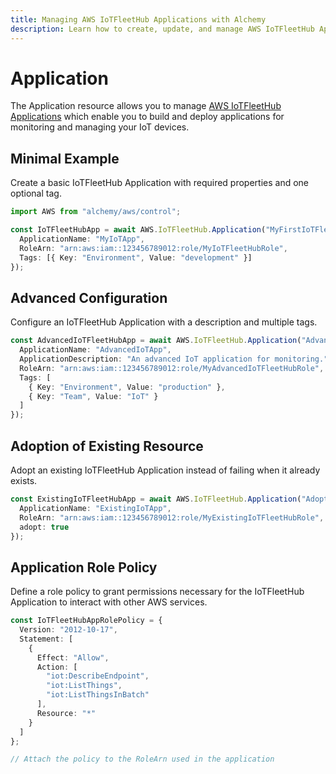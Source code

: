 ```yaml
---
title: Managing AWS IoTFleetHub Applications with Alchemy
description: Learn how to create, update, and manage AWS IoTFleetHub Applications using Alchemy Cloud Control.
---
```


# Application

The Application resource allows you to manage [AWS IoTFleetHub Applications](https://docs.aws.amazon.com/iotfleethub/latest/userguide/) which enable you to build and deploy applications for monitoring and managing your IoT devices.

## Minimal Example

Create a basic IoTFleetHub Application with required properties and one optional tag.

```ts
import AWS from "alchemy/aws/control";

const IoTFleetHubApp = await AWS.IoTFleetHub.Application("MyFirstIoTFleetHubApp", {
  ApplicationName: "MyIoTApp",
  RoleArn: "arn:aws:iam::123456789012:role/MyIoTFleetHubRole",
  Tags: [{ Key: "Environment", Value: "development" }]
});
```

## Advanced Configuration

Configure an IoTFleetHub Application with a description and multiple tags.

```ts
const AdvancedIoTFleetHubApp = await AWS.IoTFleetHub.Application("AdvancedIoTFleetHubApp", {
  ApplicationName: "AdvancedIoTApp",
  ApplicationDescription: "An advanced IoT application for monitoring.",
  RoleArn: "arn:aws:iam::123456789012:role/MyAdvancedIoTFleetHubRole",
  Tags: [
    { Key: "Environment", Value: "production" },
    { Key: "Team", Value: "IoT" }
  ]
});
```

## Adoption of Existing Resource

Adopt an existing IoTFleetHub Application instead of failing when it already exists.

```ts
const ExistingIoTFleetHubApp = await AWS.IoTFleetHub.Application("AdoptExistingIoTFleetHubApp", {
  ApplicationName: "ExistingIoTApp",
  RoleArn: "arn:aws:iam::123456789012:role/MyExistingIoTFleetHubRole",
  adopt: true
});
```

## Application Role Policy

Define a role policy to grant permissions necessary for the IoTFleetHub Application to interact with other AWS services.

```ts
const IoTFleetHubAppRolePolicy = {
  Version: "2012-10-17",
  Statement: [
    {
      Effect: "Allow",
      Action: [
        "iot:DescribeEndpoint",
        "iot:ListThings",
        "iot:ListThingsInBatch"
      ],
      Resource: "*"
    }
  ]
};

// Attach the policy to the RoleArn used in the application
```